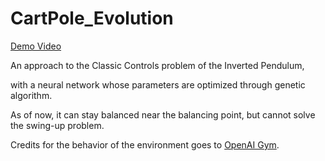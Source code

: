 # CartPole\_Evolution

[Demo Video](https://youtu.be/cvQiz8VpGVo)

An approach to the Classic Controls problem of the Inverted Pendulum,

with a neural network whose parameters are optimized through genetic algorithm.

As of now, it can stay balanced near the balancing point, but cannot solve the swing-up problem.

Credits for the behavior of the environment goes to [OpenAI Gym](https://gym.openai.com).
